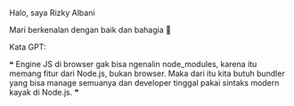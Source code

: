 Halo, saya Rizky Albani 

Mari berkenalan dengan baik dan bahagia 🌻

Kata GPT:

❝ Engine JS di browser gak bisa ngenalin node_modules, karena itu memang fitur dari Node.js, bukan browser. Maka dari itu kita butuh bundler yang bisa manage semuanya dan developer tinggal pakai sintaks modern kayak di Node.js. ❞
